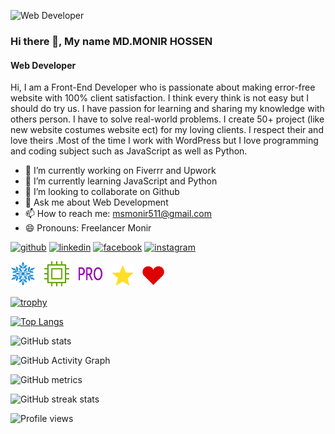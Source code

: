 ![Web Developer](https://media.licdn.com/dms/image/D5616AQHBCfmE0OvUsg/profile-displaybackgroundimage-shrink_350_1400/0/1686853708079?e=1692230400&v=beta&t=ADKFij1fHrza78g9APsjTgsAMH1QWVJS5My9YCHOxC8)

### Hi there 👋, My name MD.MONIR HOSSEN
#### Web Developer


Hi, I am a Front-End Developer who is passionate about making error-free website with 100% client satisfaction. I think every think is not easy but I should do try us. I have passion for learning and sharing my knowledge with others person. I have to solve real-world problems. I create  50+ project (like new website costumes website ect) for my loving clients. I respect their and love theirs .Most of the time I work with WordPress but I love programming and coding subject such as JavaScript as well as Python.

- 🔭 I’m currently working on Fiverrr and Upwork 
- 🌱 I’m currently learning JavaScript and Python 
- 👯 I’m looking to collaborate on Github 
- 💬 Ask me about Web Development 
- 📫 How to reach me: msmonir511@gmail.com 
- 😄 Pronouns: Freelancer Monir 


[<img src='https://cdn.jsdelivr.net/npm/simple-icons@3.0.1/icons/github.svg' alt='github' height='40'>](https://github.com/FreelancerMonir)  [<img src='https://cdn.jsdelivr.net/npm/simple-icons@3.0.1/icons/linkedin.svg' alt='linkedin' height='40'>](https://www.linkedin.com/in/https://www.linkedin.com/feed//)  [<img src='https://cdn.jsdelivr.net/npm/simple-icons@3.0.1/icons/facebook.svg' alt='facebook' height='40'>](https://www.facebook.com/https://www.facebook.com/home.php)  [<img src='https://cdn.jsdelivr.net/npm/simple-icons@3.0.1/icons/instagram.svg' alt='instagram' height='40'>](https://www.instagram.com/FreelancerMonir/)  

<a href='https://archiveprogram.github.com/'><img src='https://raw.githubusercontent.com/acervenky/animated-github-badges/master/assets/acbadge.gif' width='40' height='40'></a> <a href='https://docs.github.com/en/developers'><img src='https://raw.githubusercontent.com/acervenky/animated-github-badges/master/assets/devbadge.gif' width='40' height='40'></a> <a href='https://github.com/pricing'><img src='https://raw.githubusercontent.com/acervenky/animated-github-badges/master/assets/pro.gif' width='40' height='40'></a> <a href='https://stars.github.com/'><img src='https://raw.githubusercontent.com/acervenky/animated-github-badges/master/assets/starbadge.gif' width='35' height='35'></a> <a href='https://docs.github.com/en/github/supporting-the-open-source-community-with-github-sponsors'><img src='https://raw.githubusercontent.com/acervenky/animated-github-badges/master/assets/sponsorbadge.gif' width='35' height='35'></a> 

[![trophy](https://github-profile-trophy.vercel.app/?username=FreelancerMonir)](https://github.com/ryo-ma/github-profile-trophy)

[![Top Langs](https://github-readme-stats.vercel.app/api/top-langs/?username=FreelancerMonir)](https://github.com/anuraghazra/github-readme-stats)

![GitHub stats](https://github-readme-stats.vercel.app/api?username=FreelancerMonir&show_icons=true&count_private=true)  

![GitHub Activity Graph](https://activity-graph.herokuapp.com/graph?username=FreelancerMonir)  

![GitHub metrics](https://metrics.lecoq.io/FreelancerMonir)  

![GitHub streak stats](https://streak-stats.demolab.com/?user=FreelancerMonir)  

![Profile views](https://gpvc.arturio.dev/FreelancerMonir)  
